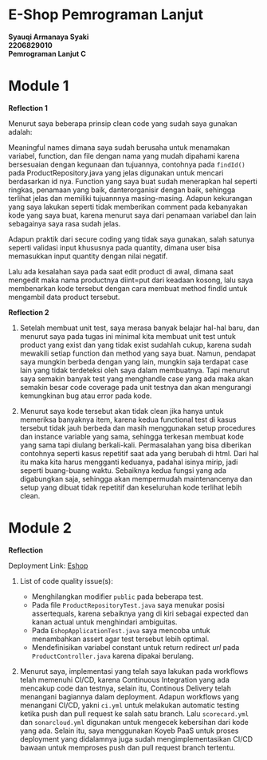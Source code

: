 # **E-Shop Pemrograman Lanjut**
**Syauqi Armanaya Syaki**<br/>
**2206829010**<br/>
**Pemrograman Lanjut C**<br/>

# Module 1

**Reflection 1** <br>

Menurut saya beberapa prinsip clean code yang sudah saya gunakan adalah:

Meaningful names dimana saya sudah berusaha untuk menamakan variabel, function, dan file dengan nama yang mudah dipahami karena bersesuaian dengan kegunaan dan tujuannya, contohnya pada `findId()` pada ProductRepository.java yang jelas digunakan untuk mencari berdasarkan id nya. Function yang saya buat sudah menerapkan hal seperti ringkas, penamaan yang baik, danterorganisir dengan baik, sehingga terlihat jelas dan memiliki tujuannnya masing-masing. Adapun kekurangan yang saya lakukan seperti tidak memberikan comment pada kebanyakan kode yang saya buat, karena menurut saya dari penamaan variabel dan lain sebagainya saya rasa sudah jelas.

Adapun praktik dari secure coding yang tidak saya gunakan, salah satunya seperti validasi input khususnya pada quantity, dimana user bisa memasukkan input quantity dengan nilai negatif.

Lalu ada kesalahan saya pada saat edit product di awal, dimana saat mengedit maka nama productnya diint=put dari keadaan kosong, lalu saya membenarkan kode tersebut dengan cara membuat method findId untuk mengambil data product tersebut.

**Reflection 2** <br>

1. Setelah membuat unit test, saya merasa banyak belajar hal-hal baru, dan menurut saya pada tugas ini minimal kita membuat unit test untuk product yang exist dan yang tidak exist sudahlah cukup, karena sudah mewakili setiap function dan method yang saya buat. Namun, pendapat saya mungkin berbeda dengan yang lain, mungkin saja terdapat case lain yang tidak terdeteksi oleh saya dalam membuatnya. Tapi menurut saya semakin banyak test yang menghandle case yang ada maka akan semakin besar code coverage pada unit testnya dan akan mengurangi kemungkinan bug atau error pada kode. 

2. Menurut saya kode tersebut akan tidak clean jika hanya untuk memeriksa banyaknya item, karena kedua functional test di kasus tersebut tidak jauh berbeda dan masih menggunakan setup procedures dan instance variable yang sama, sehingga terkesan membuat kode yang sama tapi diulang berkali-kali. Permasalahan yang bisa diberikan contohnya seperti kasus repetitif saat ada yang berubah di html. Dari hal itu maka kita harus mengganti keduanya, padahal isinya mirip, jadi seperti buang-buang waktu. Sebaiknya kedua fungsi yang ada digabungkan saja, sehingga akan mempermudah maintenancenya dan setup yang dibuat tidak repetitif dan keseluruhan kode terlihat lebih clean.

# Module 2

**Reflection** <br>

Deployment Link: [Eshop](https://tutorial-prolan-syauqiarman.koyeb.app/)

1. List of code quality issue(s):
    - Menghilangkan modifier `public` pada beberapa test.
    - Pada file `ProductRepositoryTest.java` saya menukar posisi assertequals, karena sebaiknya yang di kiri sebagai expected dan kanan actual untuk menghindari ambiguitas.
    - Pada `EshopApplicationTest.java` saya mencoba untuk menambahkan assert agar test tersebut lebih optimal.
    - Mendefinisikan variabel constant untuk return redirect *url* pada `ProductController.java` karena dipakai berulang.

2. Menurut saya, implementasi yang telah saya lakukan pada workflows telah memenuhi CI/CD, karena Continuous Integration yang ada mencakup code dan testnya, selain itu, Continous Delivery telah menangani bagiannya dalam deployment. Adapun workflows yang menangani CI/CD, yakni `ci.yml` untuk melakukan automatic testing ketika push dan pull request ke salah satu branch. Lalu `scorecard.yml` dan `sonarcloud.yml` digunakan untuk mengecek kebersihan dari kode yang ada. Selain itu, saya menggunakan Koyeb PaaS untuk proses deployment yang didalamnya juga sudah mengimplementasikan CI/CD bawaan untuk memproses push dan pull request branch tertentu.